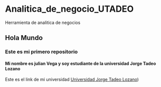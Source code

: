 # Analitica_de_negocio_UTADEO
Herramienta de analitica de negocios


## Hola Mundo
### Este es mi primero repositorio
#### Mi nombre es julian Vega y soy estudiante de la universidad Jorge Tadeo Lozano


Este es el link de mi universidad [Universidad Jorge Tadeo Lozano](https://www.utadeo.edu.co/es))

